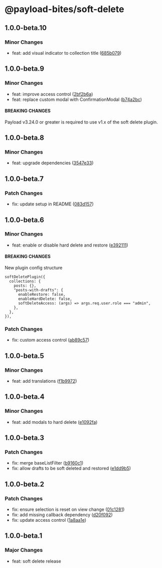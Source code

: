 # @payload-bites/soft-delete

## 1.0.0-beta.10

### Minor Changes

- feat: add visual indicator to collection title ([685b079](https://github.com/rilrom/payload-bites/commit/685b079))

## 1.0.0-beta.9

### Minor Changes

- feat: improve access control ([2bf2b6a](https://github.com/rilrom/payload-bites/commit/2bf2b6a))
- feat: replace custom modal with ConfirmationModal ([b74a2bc](https://github.com/rilrom/payload-bites/commit/b74a2bc))

#### BREAKING CHANGES

Payload v3.24.0 or greater is required to use v1.x of the soft delete plugin.

## 1.0.0-beta.8

### Minor Changes

- feat: upgrade dependencies ([3547e33](https://github.com/rilrom/payload-bites/commit/3547e33))

## 1.0.0-beta.7

### Patch Changes

- fix: update setup in README ([083d157](https://github.com/rilrom/payload-bites/commit/083d157))

## 1.0.0-beta.6

### Minor Changes

- feat: enable or disable hard delete and restore ([e392111](https://github.com/rilrom/payload-bites/commit/e392111))

#### BREAKING CHANGES

New plugin config structure

```
softDeletePlugin({
  collections: {
    posts: {},
    "posts-with-drafts": {
      enableRestore: false,
      enableHardDelete: false,
      softDeleteAccess: (args) => args.req.user.role === "admin",
    },
  },
}),
```

### Patch Changes

- fix: custom access control ([ab89c57](https://github.com/rilrom/payload-bites/commit/ab89c57))

## 1.0.0-beta.5

### Minor Changes

- feat: add translations ([f1b9972](https://github.com/rilrom/payload-bites/commit/f1b9972))

## 1.0.0-beta.4

### Minor Changes

- feat: add modals to hard delete ([e1092fa](https://github.com/rilrom/payload-bites/commit/e1092fa))

## 1.0.0-beta.3

### Patch Changes

- fix: merge baseListFilter ([b9160c1](https://github.com/rilrom/payload-bites/commit/b9160c1))
- fix: allow drafts to be soft deleted and restored ([e1dd9b5](https://github.com/rilrom/payload-bites/commit/e1dd9b5))

## 1.0.0-beta.2

### Patch Changes

- fix: ensure selection is reset on view change ([01c1281](https://github.com/rilrom/payload-bites/commit/01c1281))
- fix: add missing callback dependency ([d20f092](https://github.com/rilrom/payload-bites/commit/d20f092))
- fix: update access control ([1a8aa1e](https://github.com/rilrom/payload-bites/commit/1a8aa1e))

## 1.0.0-beta.1

### Major Changes

- feat: soft delete release
